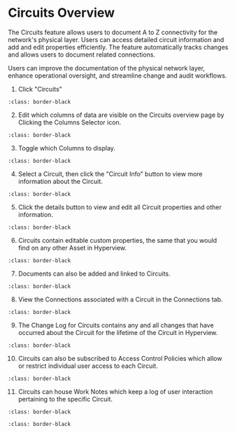 # Circuits Overview

The Circuits feature allows users to document A to Z connectivity for the network's physical layer. Users can access detailed circuit information and add and edit properties efficiently. The feature automatically tracks changes and allows users to document related connections.

Users can improve the documentation of the physical network layer, enhance operational oversight, and streamline change and audit workflows.

1.	Click "Circuits"

```{image} /product/connectivity/media/circuits-overview/image1.jpeg
:class: border-black
```

2.	Edit which columns of data are visible on the Circuits overview page by Clicking the Columns Selector icon.

```{image} /product/connectivity/media/circuits-overview/image2.jpeg
:class: border-black
```

3.	Toggle which Columns to display.

```{image} /product/connectivity/media/circuits-overview/image3.jpeg
:class: border-black
```

4.	Select a Circuit, then click the "Circuit Info" button to view more information about the Circuit.

```{image} /product/connectivity/media/circuits-overview/image5.jpeg
:class: border-black
```

5.	Click the details button to view and edit all Circuit properties and other information.

```{image} /product/connectivity/media/circuits-overview/image6.jpeg
:class: border-black
```

6.	Circuits contain editable custom properties, the same that you would find on any other Asset in Hyperview.

```{image} /product/connectivity/media/circuits-overview/image7.jpeg
:class: border-black
```

7.	Documents can also be added and linked to Circuits.

```{image} /product/connectivity/media/circuits-overview/image8.jpeg
:class: border-black
```

8.	View the Connections associated with a Circuit in the Connections tab.

```{image} /product/connectivity/media/circuits-overview/image9.jpeg
:class: border-black
```

9.	The Change Log for Circuits contains any and all changes that have occurred about the Circuit for the lifetime of the Circuit in Hyperview.

```{image} /product/connectivity/media/circuits-overview/image10.jpeg
:class: border-black
```

10.	Circuits can also be subscribed to Access Control Policies which allow or restrict individual user access to each Circuit.

```{image} /product/connectivity/media/circuits-overview/image11.jpeg
:class: border-black
```

11.	Circuits can house Work Notes which keep a log of user interaction pertaining to the specific Circuit.

```{image} /product/connectivity/media/circuits-overview/image12.jpeg
:class: border-black
```

```{image} /product/connectivity/media/circuits-overview/image13.jpeg
:class: border-black
```
